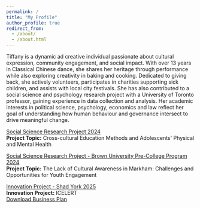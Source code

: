 ```yaml
---
permalink: /
title: "My Profile"
author_profile: true
redirect_from: 
  - /about/
  - /about.html
---
```


Tiffany is a dynamic ad creative individual passionate about cultural expression, community engagement, and social impact. With over 13 years in Classical Chinese dance, she shares her heritage through performance while also exploring creativity in baking and cooking. Dedicated to giving back, she actively volunteers, participates in charities supporting sick children, and assists with local city festivals. She has also contributed to a social science and psychology research project with a University of Toronto professor, gaining experience in data collection and analysis. Her academic interests in political science, psychology, economics and law reflect her goal of understanding how human behaviour and governance intersect to drive meaningful change.

<a href="https://tiffanyjtfu.github.io/TiffanyFu/teaching/SocialScienceResearchProject" target='_blank'>Social Science Research Project 2024</a>
<br>**Project Topic:** Cross-cultural Education Methods and Adolescents' Physical and Mental Health

<a href="https://tiffanyjtfu.github.io/TiffanyFu/teaching/SocialScienceResearchProject-1" target='_blank'>Social Science Research Project - Brown University Pre-College Program 2024</a>
<br>**Project Topic:** The Lack of Cultural Awareness in Markham: Challenges and Opportunities for Youth Engagement

<a href="https://tiffanyjtfu.github.io/TiffanyFu/teaching/InnovationProject" target='_blank'>Innovation Project - Shad York 2025</a>
<br>**Innovation Project:** ICELERT
<br><a href="[path/to/BusinessPlan.pdf](https://tiffanyjtfu.github.io/TiffanyFu/files/ICELERT%20-%20Business%20Plan.pdf)" target="_blank" rel="noopener noreferrer">Download Business Plan</a>


